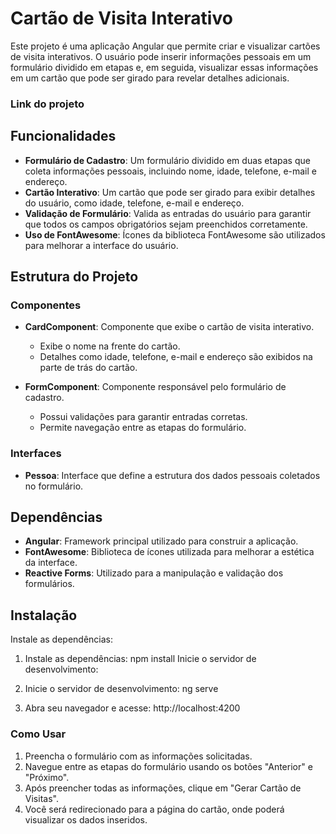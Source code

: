 # Cartão de Visita Interativo

Este projeto é uma aplicação Angular que permite criar e visualizar cartões de visita interativos. O usuário pode inserir informações pessoais em um formulário dividido em etapas e, em seguida, visualizar essas informações em um cartão que pode ser girado para revelar detalhes adicionais.

### Link do projeto
[<link>](https://card-master-xi.vercel.app/)

## Funcionalidades

- **Formulário de Cadastro**: Um formulário dividido em duas etapas que coleta informações pessoais, incluindo nome, idade, telefone, e-mail e endereço.
- **Cartão Interativo**: Um cartão que pode ser girado para exibir detalhes do usuário, como idade, telefone, e-mail e endereço.
- **Validação de Formulário**: Valida as entradas do usuário para garantir que todos os campos obrigatórios sejam preenchidos corretamente.
- **Uso de FontAwesome**: Ícones da biblioteca FontAwesome são utilizados para melhorar a interface do usuário.

## Estrutura do Projeto

### Componentes

- **CardComponent**: Componente que exibe o cartão de visita interativo.
  - Exibe o nome na frente do cartão.
  - Detalhes como idade, telefone, e-mail e endereço são exibidos na parte de trás do cartão.

- **FormComponent**: Componente responsável pelo formulário de cadastro.
  - Possui validações para garantir entradas corretas.
  - Permite navegação entre as etapas do formulário.

### Interfaces

- **Pessoa**: Interface que define a estrutura dos dados pessoais coletados no formulário.

## Dependências

- **Angular**: Framework principal utilizado para construir a aplicação.
- **FontAwesome**: Biblioteca de ícones utilizada para melhorar a estética da interface.
- **Reactive Forms**: Utilizado para a manipulação e validação dos formulários.

## Instalação

Instale as dependências:

1. Instale as dependências:
npm install
Inicie o servidor de desenvolvimento:

2. Inicie o servidor de desenvolvimento:
ng serve

3. Abra seu navegador e acesse:
http://localhost:4200

### Como Usar

1. Preencha o formulário com as informações solicitadas.
2. Navegue entre as etapas do formulário usando os botões "Anterior" e "Próximo".
3. Após preencher todas as informações, clique em "Gerar Cartão de Visitas".
4. Você será redirecionado para a página do cartão, onde poderá visualizar os dados inseridos.



